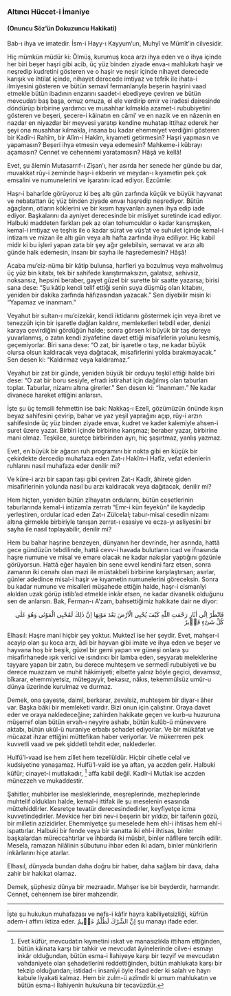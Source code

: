 ### Altıncı Hüccet-i İmaniye
#### (Onuncu Söz’ün Dokuzuncu Hakikati)
Bab-ı ihya ve imatedir. İsm-i Hayy-ı Kayyum’un, Muhyî ve Mümît’in cilvesidir.

Hiç mümkün müdür ki: Ölmüş, kurumuş koca arzı ihya eden ve o ihya içinde her biri beşer haşri gibi acib, üç yüz binden ziyade enva-ı mahlukatı haşir ve neşredip kudretini gösteren ve o haşir ve neşir içinde nihayet derecede karışık ve ihtilat içinde, nihayet derecede imtiyaz ve tefrik ile ihata-i ilmiyesini gösteren ve bütün semavî fermanlarıyla beşerin haşrini vaad etmekle bütün ibadının enzarını saadet-i ebediyeye çeviren ve bütün mevcudatı baş başa, omuz omuza, el ele verdirip emir ve iradesi dairesinde döndürüp birbirine yardımcı ve musahhar kılmakla azamet-i rububiyetini gösteren ve beşeri, şecere-i kâinatın en câmi’ ve en nazik ve en nâzenin en nazdar en niyazdar bir meyvesi yaratıp kendine muhatap ittihaz ederek her şeyi ona musahhar kılmakla, insana bu kadar ehemmiyet verdiğini gösteren bir Kadîr-i Rahîm, bir Alîm-i Hakîm, kıyameti getirmesin? Haşri yapmasın ve yapamasın? Beşeri ihya etmesin veya edemesin? Mahkeme-i kübrayı açamasın? Cennet ve cehennemi yaratamasın? Hâşâ ve kellâ!

Evet, şu âlemin Mutasarrıf-ı Zîşan’ı, her asırda her senede her günde bu dar, muvakkat rûy-i zeminde haşr-i ekberin ve meydan-ı kıyametin pek çok emsalini ve numunelerini ve işaratını icad ediyor. Ezcümle:

Haşr-i baharîde görüyoruz ki beş altı gün zarfında küçük ve büyük hayvanat ve nebatattan üç yüz binden ziyade envaı haşredip neşrediyor. Bütün ağaçların, otların köklerini ve bir kısım hayvanları aynen ihya edip iade ediyor. Başkalarını da ayniyet derecesinde bir misliyet suretinde icad ediyor. Halbuki maddeten farkları pek az olan tohumcuklar o kadar karışmışken, kemal-i imtiyaz ve teşhis ile o kadar sürat ve vüs’at ve suhulet içinde kemal-i intizam ve mizan ile altı gün veya altı hafta zarfında ihya ediliyor. Hiç kabil midir ki bu işleri yapan zata bir şey ağır gelebilsin, semavat ve arzı altı günde halk edemesin, insanı bir sayha ile haşredemesin? Hâşâ!

Acaba mu’ciz-nüma bir kâtip bulunsa, harfleri ya bozulmuş veya mahvolmuş üç yüz bin kitabı, tek bir sahifede karıştırmaksızın, galatsız, sehivsiz, noksansız, hepsini beraber, gayet güzel bir surette bir saatte yazarsa; birisi sana dese: “Şu kâtip kendi telif ettiği senin suya düşmüş olan kitabını, yeniden bir dakika zarfında hâfızasından yazacak.” Sen diyebilir misin ki “Yapamaz ve inanmam.”

Veyahut bir sultan-ı mu’cizekâr, kendi iktidarını göstermek için veya ibret ve tenezzüh için bir işaretle dağları kaldırır, memleketleri tebdil eder, denizi karaya çevirdiğini gördüğün halde; sonra görsen ki büyük bir taş dereye yuvarlanmış, o zatın kendi ziyafetine davet ettiği misafirlerin yolunu kesmiş, geçemiyorlar. Biri sana dese: “O zat, bir işaretle o taşı, ne kadar büyük olursa olsun kaldıracak veya dağıtacak, misafirlerini yolda bırakmayacak.” Sen desen ki: “Kaldırmaz veya kaldıramaz.”

Veyahut bir zat bir günde, yeniden büyük bir orduyu teşkil ettiği halde biri dese: “O zat bir boru sesiyle, efradı istirahat için dağılmış olan taburları toplar. Taburlar, nizamı altına girerler.” Sen desen ki: “İnanmam.” Ne kadar divanece hareket ettiğini anlarsın.

İşte şu üç temsili fehmettin ise bak: Nakkaş-ı Ezelî, gözümüzün önünde kışın beyaz sahifesini çevirip, bahar ve yaz yeşil yaprağını açıp, rûy-i arzın sahifesinde üç yüz binden ziyade envaı, kudret ve kader kalemiyle ahsen-i suret üzere yazar. Birbiri içinde birbirine karışmaz; beraber yazar, birbirine mani olmaz. Teşkilce, suretçe birbirinden ayrı, hiç şaşırtmaz, yanlış yazmaz.

Evet, en büyük bir ağacın ruh programını bir nokta gibi en küçük bir çekirdekte dercedip muhafaza eden Zat-ı Hakîm-i Hafîz, vefat edenlerin ruhlarını nasıl muhafaza eder denilir mi?

Ve küre-i arzı bir sapan taşı gibi çeviren Zat-ı Kadîr, âhirete giden misafirlerinin yolunda nasıl bu arzı kaldıracak veya dağıtacak, denilir mi?

Hem hiçten, yeniden bütün zîhayatın ordularını, bütün cesetlerinin taburlarında kemal-i intizamla zerratı “Emr-i kün feyekûn” ile kaydedip yerleştiren, ordular icad eden Zat-ı Zülcelal; tabur-misal cesedin nizamı altına girmekle birbiriyle tanışan zerrat-ı esasiye ve ecza-yı asliyesini bir sayha ile nasıl toplayabilir, denilir mi?

Hem bu bahar haşrine benzeyen, dünyanın her devrinde, her asrında, hattâ gece gündüzün tebdilinde, hattâ cevv-i havada bulutların icad ve ifnasında haşre numune ve misal ve emare olacak ne kadar nakışlar yaptığını gözünle görüyorsun. Hattâ eğer hayalen bin sene evvel kendini farz etsen, sonra zamanın iki cenahı olan mazi ile müstakbeli birbirine karşılaştırsan; asırlar, günler adedince misal-i haşir ve kıyametin numunelerini göreceksin. Sonra bu kadar numune ve misalleri müşahede ettiğin halde, haşr-i cismanîyi akıldan uzak görüp istib’ad etmekle inkâr etsen, ne kadar divanelik olduğunu sen de anlarsın. Bak, Ferman-ı A’zam, bahsettiğimiz hakikate dair ne diyor:

<p class="arabic" dir="rtl">فَانْظُرْ اِلٰٓى اٰثَارِ رَحْمَتِ اللّٰهِ كَيْفَ يُحْيِى الْاَرْضَ بَعْدَ مَوْتِهَا اِنَّ ذٰلِكَ لَمُحْيِى الْمَوْتٰى وَهُوَ عَلٰى كُلِّ شَىْءٍ قَدٖيرٌ</p>

Elhasıl: Haşre mani hiçbir şey yoktur. Muktezî ise her şeydir. Evet, mahşer-i acayip olan şu koca arzı, âdi bir hayvan gibi imate ve ihya eden ve beşer ve hayvana hoş bir beşik, güzel bir gemi yapan ve güneşi onlara şu misafirhanede ışık verici ve ısındırıcı bir lamba eden, seyyaratı meleklerine tayyare yapan bir zatın, bu derece muhteşem ve sermedî rububiyeti ve bu derece muazzam ve muhit hâkimiyeti; elbette yalnız böyle geçici, devamsız, bîkarar, ehemmiyetsiz, mütegayyir, bekasız, nâkıs, tekemmülsüz umûr-u dünya üzerinde kurulmaz ve durmaz.

Demek, ona şayeste, daimî, berkarar, zevalsiz, muhteşem bir diyar-ı âher var. Başka bâki bir memleketi vardır. Bizi onun için çalıştırır. Oraya davet eder ve oraya nakledeceğine; zahirden hakikate geçen ve kurb-u huzuruna müşerref olan bütün ervah-ı neyyire ashabı, bütün kulûb-ü münevvere aktabı, bütün ukûl-ü nuraniye erbabı şehadet ediyorlar. Ve bir mükâfat ve mücazat ihzar ettiğini müttefikan haber veriyorlar. Ve mükerreren pek kuvvetli vaad ve pek şiddetli tehdit eder, naklederler.

Hulfü’l-vaad ise hem zillet hem tezellüldür. Hiçbir cihetle celal ve kudsiyetine yanaşamaz. Hulfü’l-vaîd ise ya aftan, ya aczden gelir. Halbuki küfür; cinayet-i mutlakadır, [^Hâşiye1] affa kabil değil. Kadîr-i Mutlak ise aczden münezzeh ve mukaddestir.

Şahitler, muhbirler ise mesleklerinde, meşreplerinde, mezheplerinde muhtelif oldukları halde, kemal-i ittifak ile şu meselenin esasında müttehiddirler. Kesretçe tevatür derecesindedirler, keyfiyetçe icma kuvvetindedirler. Mevkice her biri nev-i beşerin bir yıldızı, bir taifenin gözü, bir milletin azizidirler. Ehemmiyetçe şu meselede hem ehl-i ihtisas hem ehl-i ispattırlar. Halbuki bir fende veya bir sanatta iki ehl-i ihtisas, binler başkalardan müreccahtırlar ve ihbarda iki müsbit, binler nâfîlere tercih edilir. Mesela, ramazan hilâlinin sübutunu ihbar eden iki adam, binler münkirlerin inkârlarını hiçe atarlar.

Elhasıl, dünyada bundan daha doğru bir haber, daha sağlam bir dava, daha zahir bir hakikat olamaz.

Demek, şüphesiz dünya bir mezraadır. Mahşer ise bir beyderdir, harmandır. Cennet, cehennem ise birer mahzendir.

***

[^Hâşiye1]: Evet küfür, mevcudatın kıymetini ıskat ve manasızlıkla ittiham ettiğinden, bütün kâinata karşı bir tahkir ve mevcudat âyinelerinde cilve-i esmayı inkâr olduğundan, bütün esma-i İlahiyeye karşı bir tezyif ve mevcudatın vahdaniyete olan şehadetlerini reddettiğinden, bütün mahlukata karşı bir tekzip olduğundan; istidad-ı insanîyi öyle ifsad eder ki salah ve hayrı kabule liyakati kalmaz. Hem bir zulm-ü azîmdir ki umum mahlukatın ve bütün esma-i İlahiyenin hukukuna bir tecavüzdür.

İşte şu hukukun muhafazası ve nefs-i kâfir hayra kabiliyetsizliği, küfrün adem-i affını iktiza eder. <span class="arabic" dir="rtl">اِنَّ الشِّرْكَ لَظُلْمٌ عَظٖيمٌ</span> şu manayı ifade eder.

